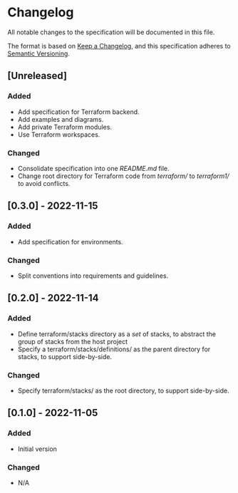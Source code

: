 # Changelog

All notable changes to the specification will be documented in this file.

The format is based on [Keep a Changelog](https://keepachangelog.com/en/1.0.0/),
and this specification adheres to [Semantic Versioning](https://semver.org/spec/v2.0.0.html).

## [Unreleased]

### Added

- Add specification for Terraform backend.
- Add examples and diagrams.
- Add private Terraform modules.
- Use Terraform workspaces.

### Changed

- Consolidate specification into one *README.md* file.
- Change root directory for Terraform code from *terraform/* to *terraform1/* to avoid conflicts.

## [0.3.0] - 2022-11-15

### Added

- Add specification for environments.

### Changed

- Split conventions into requirements and guidelines.

## [0.2.0] - 2022-11-14

### Added

- Define terraform/stacks directory as a *set* of stacks, to abstract the group of stacks from the host project
- Specify a terraform/stacks/definitions/ as the parent directory for stacks, to support side-by-side.

### Changed

- Specify terraform/stacks/ as the root directory, to support side-by-side.

## [0.1.0] - 2022-11-05

### Added

- Initial version

### Changed

- N/A
